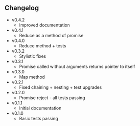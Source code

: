 ## Changelog
* v0.4.2
	* Improved documentation
* v0.4.1
	* Reduce as a method of promise
* v0.4.0
	* Reduce method + tests
* v0.3.2
	* Stylistic fixes
* v0.3.1
	* Promise called without arguments returns pointer to itself
* v0.3.0
	* Map method
* v0.2.1
	* Fixed chaining + nesting + test upgrades
* v0.2.0
	* Promise reject - all tests passing
* v0.1.1
	* Initial documentation
* v0.1.0
	* Basic tests passing
